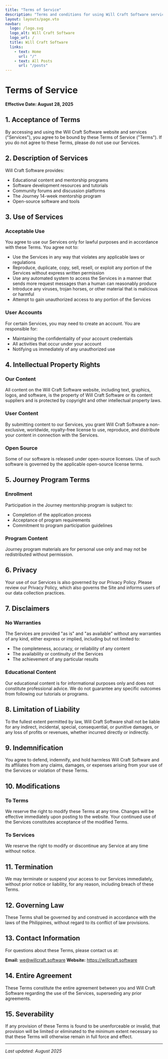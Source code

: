 ```yaml
---
title: "Terms of Service"
description: "Terms and conditions for using Will Craft Software services and website"
layout: layouts/page.vto
navbar:
  logo: /logo.svg
  logo_alt: Will Craft Software
  logo_url: /
  title: Will Craft Software
  links:
    - text: Home
      url: "/"
    - text: All Posts
      url: "/posts"
---
```


# Terms of Service

**Effective Date: August 28, 2025**

## 1. Acceptance of Terms

By accessing and using the Will Craft Software website and services
("Services"), you agree to be bound by these Terms of Service ("Terms"). If you
do not agree to these Terms, please do not use our Services.

## 2. Description of Services

Will Craft Software provides:

- Educational content and mentorship programs
- Software development resources and tutorials
- Community forums and discussion platforms
- The Journey 14-week mentorship program
- Open-source software and tools

## 3. Use of Services

### Acceptable Use

You agree to use our Services only for lawful purposes and in accordance with
these Terms. You agree not to:

- Use the Services in any way that violates any applicable laws or regulations
- Reproduce, duplicate, copy, sell, resell, or exploit any portion of the
  Services without express written permission
- Use any automated system to access the Services in a manner that sends more
  request messages than a human can reasonably produce
- Introduce any viruses, trojan horses, or other material that is malicious or
  harmful
- Attempt to gain unauthorized access to any portion of the Services

### User Accounts

For certain Services, you may need to create an account. You are responsible
for:

- Maintaining the confidentiality of your account credentials
- All activities that occur under your account
- Notifying us immediately of any unauthorized use

## 4. Intellectual Property Rights

### Our Content

All content on the Will Craft Software website, including text, graphics, logos,
and software, is the property of Will Craft Software or its content suppliers
and is protected by copyright and other intellectual property laws.

### User Content

By submitting content to our Services, you grant Will Craft Software a
non-exclusive, worldwide, royalty-free license to use, reproduce, and distribute
your content in connection with the Services.

### Open Source

Some of our software is released under open-source licenses. Use of such
software is governed by the applicable open-source license terms.

## 5. Journey Program Terms

### Enrollment

Participation in the Journey mentorship program is subject to:

- Completion of the application process
- Acceptance of program requirements
- Commitment to program participation guidelines

### Program Content

Journey program materials are for personal use only and may not be redistributed
without permission.

## 6. Privacy

Your use of our Services is also governed by our Privacy Policy. Please review
our Privacy Policy, which also governs the Site and informs users of our data
collection practices.

## 7. Disclaimers

### No Warranties

The Services are provided "as is" and "as available" without any warranties of
any kind, either express or implied, including but not limited to:

- The completeness, accuracy, or reliability of any content
- The availability or continuity of the Services
- The achievement of any particular results

### Educational Content

Our educational content is for informational purposes only and does not
constitute professional advice. We do not guarantee any specific outcomes from
following our tutorials or programs.

## 8. Limitation of Liability

To the fullest extent permitted by law, Will Craft Software shall not be liable
for any indirect, incidental, special, consequential, or punitive damages, or
any loss of profits or revenues, whether incurred directly or indirectly.

## 9. Indemnification

You agree to defend, indemnify, and hold harmless Will Craft Software and its
affiliates from any claims, damages, or expenses arising from your use of the
Services or violation of these Terms.

## 10. Modifications

### To Terms

We reserve the right to modify these Terms at any time. Changes will be
effective immediately upon posting to the website. Your continued use of the
Services constitutes acceptance of the modified Terms.

### To Services

We reserve the right to modify or discontinue any Service at any time without
notice.

## 11. Termination

We may terminate or suspend your access to our Services immediately, without
prior notice or liability, for any reason, including breach of these Terms.

## 12. Governing Law

These Terms shall be governed by and construed in accordance with the laws of
the Philippines, without regard to its conflict of law provisions.

## 13. Contact Information

For questions about these Terms, please contact us at:

**Email:** we@willcraft.software **Website:** https://willcraft.software

## 14. Entire Agreement

These Terms constitute the entire agreement between you and Will Craft Software
regarding the use of the Services, superseding any prior agreements.

## 15. Severability

If any provision of these Terms is found to be unenforceable or invalid, that
provision will be limited or eliminated to the minimum extent necessary so that
these Terms will otherwise remain in full force and effect.

---

_Last updated: August 2025_
